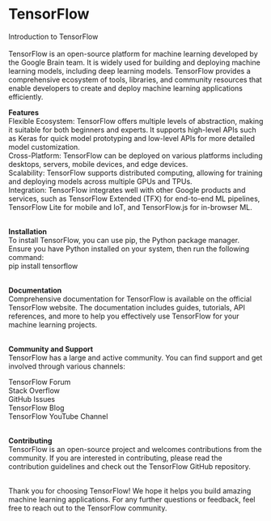 # TensorFlow
Introduction to TensorFlow <br/>
<br/>
TensorFlow is an open-source platform for machine learning developed by the Google Brain team. It is widely used for building and deploying machine learning models, including deep learning models. TensorFlow provides a comprehensive ecosystem of tools, libraries, and community resources that enable developers to create and deploy machine learning applications efficiently. 

**Features**<br/>
Flexible Ecosystem: TensorFlow offers multiple levels of abstraction, making it suitable for both beginners and experts. It supports high-level APIs such as Keras for quick model prototyping and low-level APIs for more detailed model customization.<br/>
Cross-Platform: TensorFlow can be deployed on various platforms including desktops, servers, mobile devices, and edge devices.<br/>
Scalability: TensorFlow supports distributed computing, allowing for training and deploying models across multiple GPUs and TPUs.<br/>
Integration: TensorFlow integrates well with other Google products and services, such as TensorFlow Extended (TFX) for end-to-end ML pipelines, TensorFlow Lite for mobile and IoT, and TensorFlow.js for in-browser ML.<br/>
<br/>

**Installation**<br/>
To install TensorFlow, you can use pip, the Python package manager. Ensure you have Python installed on your system, then run the following command:<br/>
pip install tensorflow<br/>
<br/>

**Documentation**<br/>
Comprehensive documentation for TensorFlow is available on the official TensorFlow website. The documentation includes guides, tutorials, API references, and more to help you effectively use TensorFlow for your machine learning projects.<br/>
<br/>

**Community and Support**<br/>
TensorFlow has a large and active community. You can find support and get involved through various channels:

TensorFlow Forum<br/>
Stack Overflow<br/>
GitHub Issues<br/>
TensorFlow Blog<br/>
TensorFlow YouTube Channel<br/>
<br/>

**Contributing**<br/>
TensorFlow is an open-source project and welcomes contributions from the community. If you are interested in contributing, please read the contribution guidelines and check out the TensorFlow GitHub repository.<br/>
<br/>

Thank you for choosing TensorFlow! We hope it helps you build amazing machine learning applications. For any further questions or feedback, feel free to reach out to the TensorFlow community.
